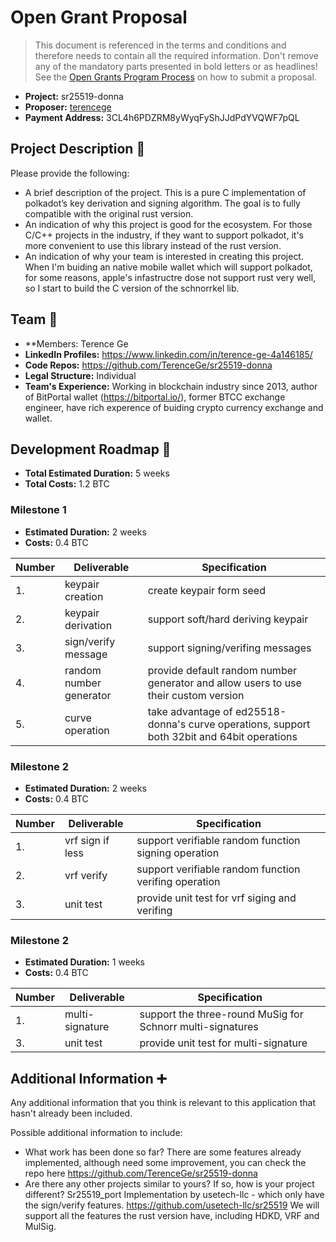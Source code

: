 # Open Grant Proposal

> This document is referenced in the terms and conditions and therefore needs to contain all the required information. Don't remove any of the mandatory parts presented in bold letters or as headlines! See the [Open Grants Program Process](https://github.com/w3f/Open-Grants-Program/blob/master/README_2.md) on how to submit a proposal.

* **Project:** sr25519-donna
* **Proposer:** [terencege](https://github.com/TerenceGe)
* **Payment Address:** 3CL4h6PDZRM8yWyqFyShJJdPdYVQWF7pQL

## Project Description :page_facing_up:

Please provide the following:
  * A brief description of the project.
  This is a pure C implementation of polkadot’s key derivation and signing algorithm. The goal is to fully compatible with the original rust version.
  * An indication of why this project is good for the ecosystem.
  For those C/C++ projects in the industry, if they want to support polkadot, it's more convenient to use this library instead of the rust version.
  * An indication of why your team is interested in creating this project.
  When I'm buiding an native mobile wallet which will support polkadot, for some reasons, apple's infastructre dose not support rust very well, so I start to build the C version of the schnorrkel lib.

## Team :busts_in_silhouette:

* **Members: Terence Ge
* **LinkedIn Profiles:** https://www.linkedin.com/in/terence-ge-4a146185/
* **Code Repos:** https://github.com/TerenceGe/sr25519-donna
* **Legal Structure:** Individual
* **Team's Experience:** Working in blockchain industry since 2013, author of BitPortal wallet (https://bitportal.io/), former BTCC exchange engineer, have rich experence of buiding crypto currency exchange and wallet.

## Development Roadmap :nut_and_bolt:

* **Total Estimated Duration:** 5 weeks
* **Total Costs:** 1.2 BTC

### Milestone 1

* **Estimated Duration:** 2 weeks
* **Costs:** 0.4 BTC


| Number | Deliverable | Specification |
| ------------- | ------------- | ------------- |
| 1. | keypair creation | create keypair form seed |
| 2. | keypair derivation | support soft/hard deriving keypair |
| 3. | sign/verify message | support signing/verifing messages |
| 4. | random number generator | provide default random number generator and allow users to use their custom version |
| 5. | curve operation | take advantage of ed25518-donna's curve operations, support both 32bit and 64bit operations |

### Milestone 2

* **Estimated Duration:** 2 weeks
* **Costs:** 0.4 BTC


| Number | Deliverable | Specification |
| ------------- | ------------- | ------------- |
| 1. | vrf sign if less | support verifiable random function signing operation |
| 2. | vrf verify | support verifiable random function verifing operation |
| 3. | unit test | provide unit test for vrf siging and verifing |

### Milestone 2

* **Estimated Duration:** 1 weeks
* **Costs:** 0.4 BTC


| Number | Deliverable | Specification |
| ------------- | ------------- | ------------- |
| 1. | multi-signature | support the three-round MuSig for Schnorr multi-signatures |
| 3. | unit test | provide unit test for multi-signature |

## Additional Information :heavy_plus_sign:
Any additional information that you think is relevant to this application that hasn't already been included.

Possible additional information to include:
* What work has been done so far?
There are some features already implemented, although need some improvement, you can check the repo here https://github.com/TerenceGe/sr25519-donna
* Are there any other projects similar to yours? If so, how is your project different?
Sr25519_port Implementation by usetech-llc - which only have the sign/verify features. https://github.com/usetech-llc/sr25519
We will support all the features the rust version have, including HDKD, VRF and MulSig.
